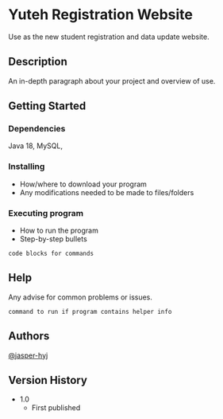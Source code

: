 # Yuteh Registration Website
Use as the new student registration and data update website.

## Description

An in-depth paragraph about your project and overview of use.

## Getting Started

### Dependencies
Java 18, MySQL, 

### Installing

* How/where to download your program
* Any modifications needed to be made to files/folders

### Executing program

* How to run the program
* Step-by-step bullets
```
code blocks for commands
```

## Help

Any advise for common problems or issues.
```
command to run if program contains helper info
```

## Authors
[@jasper-hyj](https://twitter.com/jasper-hyj)

## Version History
* 1.0
    * First published
